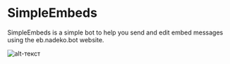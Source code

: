 # SimpleEmbeds
SimpleEmbeds is a simple bot to help you send and edit embed messages using the eb.nadeko.bot website.

![alt-текст](https://cdn.discordapp.com/attachments/817617779503005716/817617933148094484/unknown.png "Example of an embed message")
